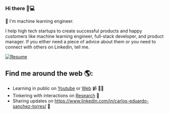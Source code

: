 ### Hi there 👋💻
🙋 I'm machine learning engineer.

I help high tech startups to create successful products and happy customers like machine learning engineer, full-stack developer, and product manager. If you either need a piece of advice about them or you need to connect with others on Linkedin, tell me. 

[![Resume](http://img.youtube.com/vi/z5k5sTBLxo4/0.jpg)](http://www.youtube.com/watch?v=z5k5sTBLxo4 "How to create a resume?")

## Find me around the web 🌎: 
- Learning in public on <a href="https://x.sanchezcarlosjr.com/youtube">Youtube</a> or <a href="https://sanchezcarlosjr.com/">Web</a> 📹 ✍🏾
- Tinkering with interactions on <a href="hhttps://sanchezcarlosjr.com/research"> Research</a> 🏓
- Sharing updates on <a href="https://www.linkedin.com/in/carlos-eduardo-sanchez-torres/">https://www.linkedin.com/in/carlos-eduardo-sanchez-torres/</a> 💼
